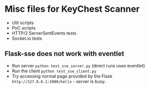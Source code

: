 # Misc files for KeyChest Scanner

- Util scripts
- PoC scripts
- HTTP/2 ServerSentEvents tests
- Socket.io tests

## Flask-sse does not work with eventlet

- Run server `python test_sse_server.py` (direct runs uses eventlet)
- Run the client `python test_sse_client.py`
- Try accessing normal page provided by the Flask `http://127.0.0.1:5000/hello` - server is busy.

